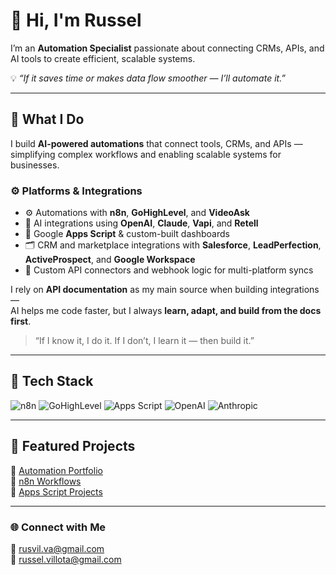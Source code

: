 # 👋 Hi, I'm Russel  

I’m an **Automation Specialist** passionate about connecting CRMs, APIs, and AI tools to create efficient, scalable systems.  

💡 *“If it saves time or makes data flow smoother — I’ll automate it.”*  

---

## 🚀 What I Do

I build **AI-powered automations** that connect tools, CRMs, and APIs — simplifying complex workflows and enabling scalable systems for businesses.

### ⚙️ Platforms & Integrations
- ⚙️ Automations with **n8n**, **GoHighLevel**, and **VideoAsk**  
- 🤖 AI integrations using **OpenAI**, **Claude**, **Vapi**, and **Retell**  
- 🧩 Google **Apps Script** & custom-built dashboards  
- 🗂️ CRM and marketplace integrations with **Salesforce**, **LeadPerfection**, **ActiveProspect**, and **Google Workspace**  
- 🔗 Custom API connectors and webhook logic for multi-platform syncs  

I rely on **API documentation** as my main source when building integrations —  
AI helps me code faster, but I always **learn, adapt, and build from the docs first**.  
> “If I know it, I do it. If I don’t, I learn it — then build it.”



---

## 🧰 Tech Stack  
![n8n](https://img.shields.io/badge/n8n-%23FF6A3D.svg?style=for-the-badge&logo=n8n&logoColor=white)
![GoHighLevel](https://img.shields.io/badge/GoHighLevel-00AEEF?style=for-the-badge&logo=highlevel&logoColor=white)
![Apps Script](https://img.shields.io/badge/Google%20Apps%20Script-4285F4?style=for-the-badge&logo=google&logoColor=white)
![OpenAI](https://img.shields.io/badge/OpenAI-412991?style=for-the-badge&logo=openai&logoColor=white)
![Anthropic](https://img.shields.io/badge/Claude%20AI-8A2BE2?style=for-the-badge)

---


## 🧩 Featured Projects  
📁 [Automation Portfolio](https://github.com/rusvil-va/profile)  
📁 [n8n Workflows](https://github.com/rusvil-va/n8n-projects)  
📁 [Apps Script Projects](https://github.com/rusvil-va/apps-script-projects)  

---

### 🌐 Connect with Me  
📧 rusvil.va@gmail.com  
📧 russel.villota@gmail.com  
